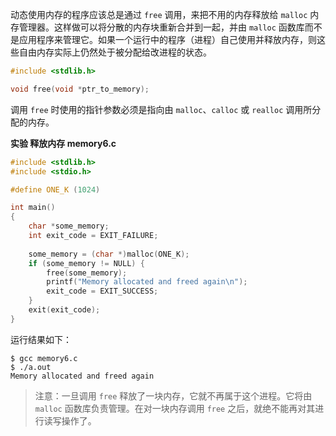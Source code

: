 动态使用内存的程序应该总是通过 `free` 调用，来把不用的内存释放给 `malloc` 内存管理器。这样做可以将分散的内存块重新合并到一起，并由 `malloc` 函数库而不是应用程序来管理它。如果一个运行中的程序（进程）自己使用并释放内存，则这些自由内存实际上仍然处于被分配给改进程的状态。

```c
#include <stdlib.h>

void free(void *ptr_to_memory);
```

调用 `free` 时使用的指针参数必须是指向由 `malloc`、`calloc` 或 `realloc` 调用所分配的内存。

**实验 释放内存 memory6.c**

```c
#include <stdlib.h>
#include <stdio.h>

#define ONE_K (1024)

int main()
{
	char *some_memory;
	int exit_code = EXIT_FAILURE;
	
	some_memory = (char *)malloc(ONE_K);
	if (some_memory != NULL) {
		free(some_memory);
		printf("Memory allocated and freed again\n");
		exit_code = EXIT_SUCCESS;
	}
	exit(exit_code);
}
```

运行结果如下：

```shell
$ gcc memory6.c 
$ ./a.out 
Memory allocated and freed again
```

> 注意：一旦调用 `free` 释放了一块内存，它就不再属于这个进程。它将由 `malloc` 函数库负责管理。在对一块内存调用 `free` 之后，就绝不能再对其进行读写操作了。

